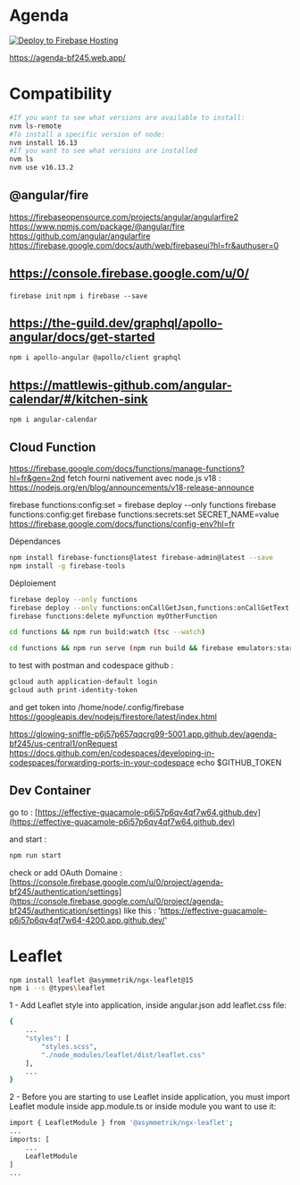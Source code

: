 # Agenda

[![Deploy to Firebase Hosting](https://github.com/nicolashornuel/agenda/actions/workflows/manual.yml/badge.svg)](https://github.com/nicolashornuel/agenda/actions/workflows/manual.yml)

https://agenda-bf245.web.app/

# Compatibility

```sh
#If you want to see what versions are available to install:
nvm ls-remote
#To install a specific version of node:
nvm install 16.13
#If you want to see what versions are installed
nvm ls
nvm use v16.13.2
```

## @angular/fire

https://firebaseopensource.com/projects/angular/angularfire2
https://www.npmjs.com/package/@angular/fire
https://github.com/angular/angularfire
https://firebase.google.com/docs/auth/web/firebaseui?hl=fr&authuser=0

## https://console.firebase.google.com/u/0/

`firebase init`
`npm i firebase --save`

## https://the-guild.dev/graphql/apollo-angular/docs/get-started

`npm i apollo-angular @apollo/client graphql`

## https://mattlewis-github.com/angular-calendar/#/kitchen-sink

`npm i angular-calendar`

## Cloud Function

https://firebase.google.com/docs/functions/manage-functions?hl=fr&gen=2nd
fetch fourni nativement avec node.js v18 :
https://nodejs.org/en/blog/announcements/v18-release-announce

firebase functions:config:set <key>=<value>
firebase deploy --only functions
firebase functions:config:get
firebase functions:secrets:set SECRET_NAME=value
https://firebase.google.com/docs/functions/config-env?hl=fr

Dépendances

```sh
npm install firebase-functions@latest firebase-admin@latest --save
npm install -g firebase-tools
```

Déploiement

```sh
firebase deploy --only functions
firebase deploy --only functions:onCallGetJson,functions:onCallGetText
firebase functions:delete myFunction myOtherFunction
```

```sh
cd functions && npm run build:watch (tsc --watch)
```

```sh
cd functions && npm run serve (npm run build && firebase emulators:start --only functions)
```

to test with postman and codespace github :

```sh
gcloud auth application-default login
gcloud auth print-identity-token
```

and get token into /home/node/.config/firebase
https://googleapis.dev/nodejs/firestore/latest/index.html

https://glowing-sniffle-p6j57p657qqcrg99-5001.app.github.dev/agenda-bf245/us-central1/onRequest
https://docs.github.com/en/codespaces/developing-in-codespaces/forwarding-ports-in-your-codespace
echo $GITHUB_TOKEN

## Dev Container

go to :
[https://effective-guacamole-p6j57p6qv4qf7w64.github.dev](https://effective-guacamole-p6j57p6qv4qf7w64.github.dev)

and start :

```sh
npm run start
```

check or add OAuth Domaine :
[https://console.firebase.google.com/u/0/project/agenda-bf245/authentication/settings](https://console.firebase.google.com/u/0/project/agenda-bf245/authentication/settings)
like this : 'https://effective-guacamole-p6j57p6qv4qf7w64-4200.app.github.dev/'

# Leaflet

```sh
npm install leaflet @asymmetrik/ngx-leaflet@15
npm i --s @types\leaflet
```

1 - Add Leaflet style into application, inside angular.json add leaflet.css file:

```sh
{
    ...
    "styles": [
        "styles.scss",
        "./node_modules/leaflet/dist/leaflet.css"
    ],
    ...
}
```

2 - Before you are starting to use Leaflet inside application, you must import Leaflet module inside app.module.ts or inside module you want to use it:

```sh
import { LeafletModule } from '@asymmetrik/ngx-leaflet';
...
imports: [
    ...
    LeafletModule
]
...
```
